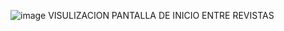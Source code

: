 ![image](https://github.com/user-attachments/assets/5a020888-7e17-4016-b26e-7b35bcf1105a)
VISULIZACION PANTALLA DE INICIO ENTRE REVISTAS
